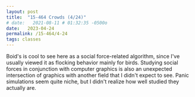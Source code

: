 ```yaml
---
layout: post
title:  "15-464 Crowds (4/24)"
# date:   2021-08-11 # 01:32:35 -0500o
date:   2023-04-24
permalink: /15-464/4-24
tags: classes
---
```


Boid's is cool to see here as a social force-related algorithm, since I've usually viewed it as flocking behavior mainly for birds. Studying social forces in conjunction with computer graphics is also an unexpected intersection of graphics with another field that I didn't expect to see. Panic simulations seem quite niche, but I didn't realize how well studied they actually are.